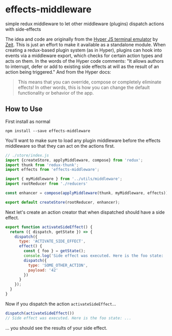 # effects-middleware
simple redux middleware to let other middleware (plugins) dispatch actions with side-effects

The idea and code are originally from the [Hyper JS terminal emulator](https://hyper.is) by [Zeit](https://zeit.co/). This is just an effort to make it available as a standalone module. When creating a redux-based plugin system (as in Hyper), plugins can hook into events via a middleware export, which checks for certain action types and acts on them. In the words of the Hyper code comments: "It allows authors to interrupt, defer or add to existing side effects at will as the result of an action being triggered." And from the Hyper docs:

>This means that you can override, compose or completely eliminate effects! In other words, this is how you can change the default functionality or behavior of the app.

## How to Use
First install as normal

```
npm install --save effects-middleware
```

You'll want to make sure to load any plugin middleware before the effects middleware so that they can act on the actions first.

```javascript
// ./store/index.js
import {createStore, applyMiddleware, compose} from 'redux';
import thunk from 'redux-thunk';
import effects from 'effects-middleware';

import { myMiddleware } from '../utils/middleware';
import rootReducer from './reducers'

const enhancer = compose(applyMiddleware(thunk, myMiddleware, effects));

export default createStore(rootReducer, enhancer);
```

Next let's create an action creator that when dispatched should have a side effect.

```javascript
export function activateSideEffect() {
  return ({ dispatch, getState }) => {
    dispatch({
      type: 'ACTIVATE_SIDE_EFFECT',
      effect() {
        const { foo } = getState();
        console.log('Side effect was executed. Here is the foo state: ', foo);
        dispatch({
          type: 'SOME_OTHER_ACTION',
          payload: '42'
        })
      }
    });
  }
}

```

Now if you dispatch the action `activateSideEffect`...

```javascript
dispatch(activateSideEffect())
// Side effect was executed. Here is the foo state: ...
```
... you should see the results of your side effect.
